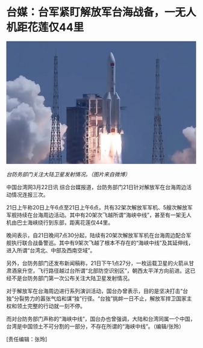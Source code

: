 # 台媒：台军紧盯解放军台海战备，一无人机距花莲仅44里

![3740a83625f477506c09883f21498acd.jpg](https://raw.githubusercontent.com/qqhsx/qqnews_image/main/2024/03/22/台媒：台军紧盯解放军台海战备，一无人机距花莲仅44里/3740a83625f477506c09883f21498acd.jpg)

 _台防务部门关注大陆卫星发射情况。（图片来自微博）_

中国台湾网3月22日讯 综合台媒报道，台防务部门21日针对解放军在台海周边活动情况连报三次。

21日上午称20日上午6点至21日上午6点，共有32架次解放军军机、5艘次解放军军舰持续在台海周边活动。其中有20架次飞越所谓“海峡中线”，甚至有一架无人机由巴士海峡绕行到东部，距离花莲仅44里。

晚间表示，自21日晚间7点30分起，陆续有20架次解放军军机在台海周边配合军舰执行联合战备警巡。其中有9架次飞越了根本不存在的“海峡中线”及其延伸线，进入所谓“台湾北、中部及西南空域”。

另外，台防务部门还发布新闻稿称，21日下午1点27分，一枚运载卫星的火箭从甘肃酒泉升空，飞行路径越过台所谓“北部防空识别区”，朝西太平洋方向前进。这已经不是台防务部门第一次公布关注大陆卫星发射情况。

对于解放军在台海周边进行系列演训活动，国台办曾表示，目的是坚决打击“台独”分裂势力的嚣张气焰和谋“独”行径。“台独”挑衅一日不止，解放军捍卫国家主权和领土完整的行动就一刻不停。

而对台防务部门声称的“海峡中线”，国台办也曾强调，大陆和台湾同属一个中国，台湾是中国领土不可分割的一部分，不存在所谓的“海峡中线”。（编辑/张玲）

[责任编辑：张玲]

